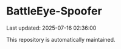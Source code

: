 # BattleEye-Spoofer

Last updated: 2025-07-16 02:36:00

This repository is automatically maintained.
